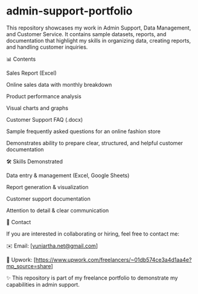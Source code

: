 # admin-support-portfolio

This repository showcases my work in Admin Support, Data Management, and Customer Service.
It contains sample datasets, reports, and documentation that highlight my skills in organizing data, creating reports, and handling customer inquiries.

📊 Contents

Sales Report (Excel)

Online sales data with monthly breakdown

Product performance analysis

Visual charts and graphs

Customer Support FAQ (.docx)

Sample frequently asked questions for an online fashion store

Demonstrates ability to prepare clear, structured, and helpful customer documentation

🛠️ Skills Demonstrated

Data entry & management (Excel, Google Sheets)

Report generation & visualization

Customer support documentation

Attention to detail & clear communication

📧 Contact

If you are interested in collaborating or hiring, feel free to contact me:

✉️ Email: [yuniartha.net@gmail.com]

💼 Upwork: [https://www.upwork.com/freelancers/~01db574ce3a4d1aa4e?mp_source=share]

✨ This repository is part of my freelance portfolio to demonstrate my capabilities in admin support.
